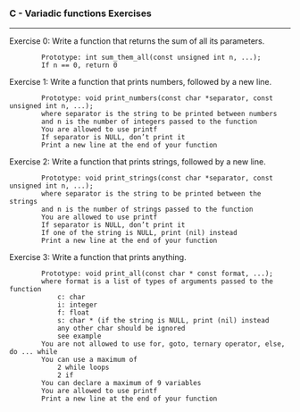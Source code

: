 ### C - Variadic functions Exercises
---
Exercise 0: Write a function that returns the sum of all its parameters.

            Prototype: int sum_them_all(const unsigned int n, ...);
            If n == 0, return 0

Exercise 1: Write a function that prints numbers, followed by a new line.

            Prototype: void print_numbers(const char *separator, const unsigned int n, ...);
            where separator is the string to be printed between numbers
            and n is the number of integers passed to the function
            You are allowed to use printf
            If separator is NULL, don’t print it
            Print a new line at the end of your function

Exercise 2: Write a function that prints strings, followed by a new line.

            Prototype: void print_strings(const char *separator, const unsigned int n, ...);
            where separator is the string to be printed between the strings
            and n is the number of strings passed to the function
            You are allowed to use printf
            If separator is NULL, don’t print it
            If one of the string is NULL, print (nil) instead
            Print a new line at the end of your function

Exercise 3: Write a function that prints anything.

            Prototype: void print_all(const char * const format, ...);
            where format is a list of types of arguments passed to the function
                c: char
                i: integer
                f: float
                s: char * (if the string is NULL, print (nil) instead
                any other char should be ignored
                see example
            You are not allowed to use for, goto, ternary operator, else, do ... while
            You can use a maximum of
                2 while loops
                2 if
            You can declare a maximum of 9 variables
            You are allowed to use printf
            Print a new line at the end of your function
